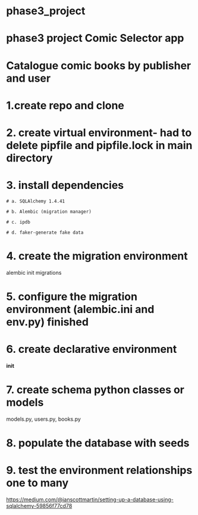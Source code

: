 # phase3_project

# phase3 project Comic Selector app

# Catalogue comic books by publisher and user

# 1.create repo and clone

# 2. create virtual environment- had to delete pipfile and pipfile.lock in main directory

# 3. install dependencies

    # a. SQLAlchemy 1.4.41

    # b. Alembic (migration manager)

    # c. ipdb

    # d. faker-generate fake data

# 4. create the migration environment

alembic init migrations

# 5. configure the migration environment (alembic.ini and env.py) finished

# 6. create declarative environment

**init**

# 7. create schema python classes or models

models.py, users.py, books.py

# 8. populate the database with seeds

# 9. test the environment relationships one to many

https://medium.com/@ianscottmartin/setting-up-a-database-using-sqlalchemy-59856f77cd78
